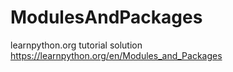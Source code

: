 # ModulesAndPackages
learnpython.org tutorial solution https://learnpython.org/en/Modules_and_Packages
